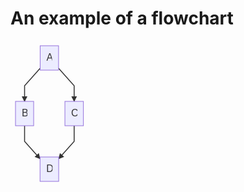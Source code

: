# An example of a flowchart

<svg xmlns="http://www.w3.org/2000/svg" height="233" style="max-width:124.640625px" fill="#333" font-family="&quot;trebuchet ms&quot;,verdana,arial,sans-serif" font-size="16" viewBox="0 0 124.641 233">
  <path fill="none" stroke="#333" stroke-width="1.5" marker-end="url(#a)" d="M47.473 44.015L22.53 72v25"/>
  <defs>
    <marker id="a" markerHeight="6" markerUnits="strokeWidth" markerWidth="8" orient="auto" refX="9" refY="5" viewBox="0 0 10 10">
      <path stroke-dasharray="1,0" d="M0 0l10 5-10 5z"/>
    </marker>
  </defs>
  <path fill="none" stroke="#333" stroke-width="1.5" marker-end="url(#b)" d="M76.91 44.015L101.852 72v25"/>
  <defs>
    <marker id="b" markerHeight="6" markerUnits="strokeWidth" markerWidth="8" orient="auto" refX="9" refY="5" viewBox="0 0 10 10">
      <path stroke-dasharray="1,0" d="M0 0l10 5-10 5z"/>
    </marker>
  </defs>
  <path fill="none" stroke="#333" stroke-width="1.5" marker-end="url(#c)" d="M22.531 136v25l24.754 27.775"/>
  <defs>
    <marker id="c" markerHeight="6" markerUnits="strokeWidth" markerWidth="8" orient="auto" refX="9" refY="5" viewBox="0 0 10 10">
      <path stroke-dasharray="1,0" d="M0 0l10 5-10 5z"/>
    </marker>
  </defs>
  <path fill="none" stroke="#333" stroke-width="1.5" marker-end="url(#d)" d="M101.852 136v25l-24.754 27.775"/>
  <defs>
    <marker id="d" markerHeight="6" markerUnits="strokeWidth" markerWidth="8" orient="auto" refX="9" refY="5" viewBox="0 0 10 10">
      <path stroke-dasharray="1,0" d="M0 0l10 5-10 5z"/>
    </marker>
  </defs>
  <g color="#333">
    <foreignObject width="0" height="0">
      <div xmlns="http://www.w3.org/1999/xhtml" style="white-space:nowrap" display="inline-block">
        <span style="background-color:#e8e8e8;text-align:center"/>
      </div>
    </foreignObject>
    <foreignObject width="0" height="0">
      <div xmlns="http://www.w3.org/1999/xhtml" style="white-space:nowrap" display="inline-block">
        <span style="background-color:#e8e8e8;text-align:center"/>
      </div>
    </foreignObject>
    <foreignObject width="0" height="0">
      <div xmlns="http://www.w3.org/1999/xhtml" style="white-space:nowrap" display="inline-block">
        <span style="background-color:#e8e8e8;text-align:center"/>
      </div>
    </foreignObject>
    <foreignObject width="0" height="0">
      <div xmlns="http://www.w3.org/1999/xhtml" style="white-space:nowrap" display="inline-block">
        <span style="background-color:#e8e8e8;text-align:center"/>
      </div>
    </foreignObject>
  </g>
  <g transform="translate(62.191 27.5)">
    <rect width="29.438" height="39" x="-14.719" y="-19.5" fill="#ececff" stroke="#9370db" rx="0" ry="0"/>
    <foreignObject width="9.438" height="19" color="#333" transform="translate(-4.719 -9.5)">
      <div xmlns="http://www.w3.org/1999/xhtml" style="white-space:nowrap" display="inline-block">
        A
      </div>
    </foreignObject>
  </g>
  <g transform="translate(22.531 116.5)">
    <rect width="29.063" height="39" x="-14.531" y="-19.5" fill="#ececff" stroke="#9370db" rx="0" ry="0"/>
    <foreignObject width="9.063" height="19" color="#333" transform="translate(-4.531 -9.5)">
      <div xmlns="http://www.w3.org/1999/xhtml" style="white-space:nowrap" display="inline-block">
        B
      </div>
    </foreignObject>
  </g>
  <g transform="translate(101.852 116.5)">
    <rect width="29.578" height="39" x="-14.789" y="-19.5" fill="#ececff" stroke="#9370db" rx="0" ry="0"/>
    <foreignObject width="9.578" height="19" color="#333" transform="translate(-4.79 -9.5)">
      <div xmlns="http://www.w3.org/1999/xhtml" style="white-space:nowrap" display="inline-block">
        C
      </div>
    </foreignObject>
  </g>
  <g transform="translate(62.191 205.5)">
    <rect width="29.813" height="39" x="-14.906" y="-19.5" fill="#ececff" stroke="#9370db" rx="0" ry="0"/>
    <foreignObject width="9.813" height="19" color="#333" transform="translate(-4.906 -9.5)">
      <div xmlns="http://www.w3.org/1999/xhtml" style="white-space:nowrap" display="inline-block">
        D
      </div>
    </foreignObject>
  </g>
</svg>
